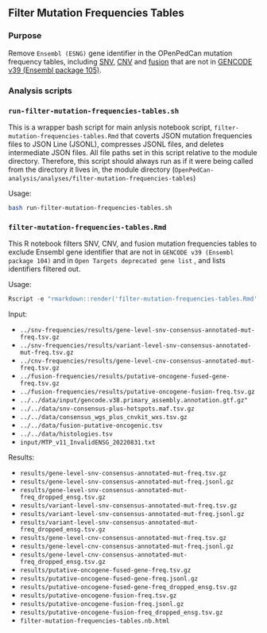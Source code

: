 ## Filter Mutation Frequencies Tables

### Purpose
Remove `Ensembl (ESNG)` gene identifier in the OPenPedCan mutation frequency tables, including [SNV](https://github.com/PediatricOpenTargets/OpenPedCan-analysis/tree/dev/analyses/snv-frequencies), [CNV](https://github.com/PediatricOpenTargets/OpenPedCan-analysis/tree/dev/analyses/cnv-frequencies) and [fusion](https://github.com/PediatricOpenTargets/OpenPedCan-analysis/tree/dev/analyses/fusion-frequencies) that are not in [GENCODE v39 (Ensembl package 105)](http://ftp.ebi.ac.uk/pub/databases/gencode/Gencode_human/release_39/).


### Analysis scripts

### `run-filter-mutation-frequencies-tables.sh`
This is a wrapper bash script for main anlysis notebook script, `filter-mutation-frequencies-tables.Rmd` that coverts JSON mutation frequencies files to JSON Line (JSONL), compresses JSONL files, and deletes intermediate JSON files. All file paths set in this script relative to the module directory. Therefore, this script should always run as if it were being called from the directory it lives in, the module directory (`OpenPedCan-analysis/analyses/filter-mutation-frequencies-tables`)


Usage:
```bash
bash run-filter-mutation-frequencies-tables.sh

```

### `filter-mutation-frequencies-tables.Rmd`
This R notebook filters SNV, CNV, and fusion mutation frequencies tables to exclude Ensembl gene identifier that are not in `GENCODE v39 (Ensembl package 104)` and in `Open Targets deprecated gene list` , and lists identifiers filtered out. 

Usage:
```r
Rscript -e "rmarkdown::render('filter-mutation-frequencies-tables.Rmd', clean = TRUE)"
```

Input:
- `../snv-frequencies/results/gene-level-snv-consensus-annotated-mut-freq.tsv.gz`
- `../snv-frequencies/results/variant-level-snv-consensus-annotated-mut-freq.tsv.gz`
- `../cnv-frequencies/results/gene-level-cnv-consensus-annotated-mut-freq.tsv.gz`
- `../fusion-frequencies/results/putative-oncogene-fused-gene-freq.tsv.gz`
- `../fusion-frequencies/results/putative-oncogene-fusion-freq.tsv.gz`
- `../../data/input/gencode.v38.primary_assembly.annotation.gtf.gz"`
- `../../data/snv-consensus-plus-hotspots.maf.tsv.gz`
- `../../data/consensus_wgs_plus_cnvkit_wxs.tsv.gz`
- `../../data/fusion-putative-oncogenic.tsv`
- `../../data/histologies.tsv`
- `input/MTP_v11_InvalidENSG_20220831.txt`


Results:
- `results/gene-level-snv-consensus-annotated-mut-freq.tsv.gz`
- `results/gene-level-snv-consensus-annotated-mut-freq.jsonl.gz`
- `results/gene-level-snv-consensus-annotated-mut-freq_dropped_ensg.tsv.gz`
- `results/variant-level-snv-consensus-annotated-mut-freq.tsv.gz`
- `results/variant-level-snv-consensus-annotated-mut-freq.jsonl.gz`
- `results/variant-level-snv-consensus-annotated-mut-freq_dropped_ensg.tsv.gz`
- `results/gene-level-cnv-consensus-annotated-mut-freq.tsv.gz`
- `results/gene-level-cnv-consensus-annotated-mut-freq.jsonl.gz`
- `results/gene-level-cnv-consensus-annotated-mut-freq_dropped_ensg.tsv.gz`
- `results/putative-oncogene-fused-gene-freq.tsv.gz`
- `results/putative-oncogene-fused-gene-freq.jsonl.gz`
- `results/putative-oncogene-fused-gene-freq_dropped_ensg.tsv.gz`
- `results/putative-oncogene-fusion-freq.tsv.gz`
- `results/putative-oncogene-fusion-freq.jsonl.gz`
- `results/putative-oncogene-fusion-freq_dropped_ensg.tsv.gz`
- `filter-mutation-frequencies-tables.nb.html`

